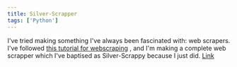 ```yaml
---
title: Silver-Scrapper
tags: ['Python'] 
---
```

I've tried making something I've always been fascinated with: web scrapers. I've followed [this tutorial for webscraping](https://www.tutorialspoint.com/python_web_scraping/index.htm) , and I'm making a complete web scrapper which I've baptised as Silver-Scrappy because I just did.
[Link](https://github.com/nirmalhk7/silver-scrappy)
